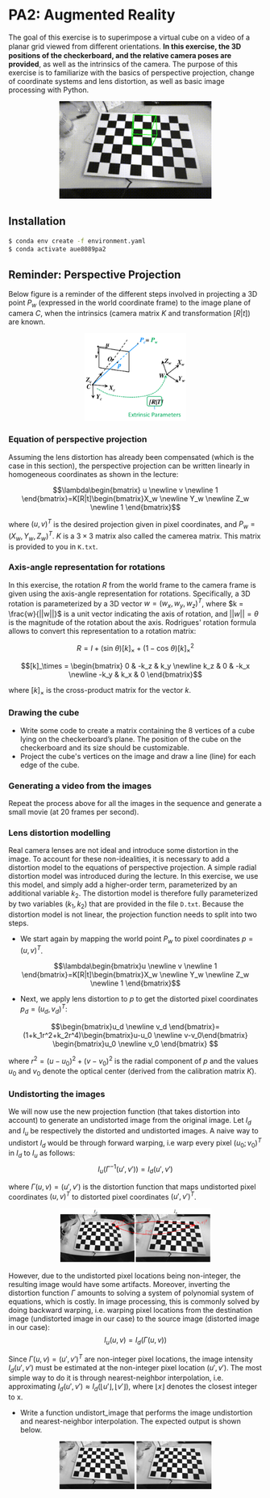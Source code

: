 # PA2: Augmented Reality
The goal of this exercise is to superimpose a virtual cube on a video of a planar grid viewed from diﬀerent orientations. **In this exercise, the 3D positions of the checkerboard, and the relative camera poses are provided**, as well as the intrinsics of the camera. The purpose of this exercise is to familiarize with the basics of perspective projection, change of coordinate systems and lens distortion, as well as basic image processing with Python.

<center> <img src="docs/ar_wireframe_cube.gif" width="60%"> </center>

## Installation
```bash
$ conda env create -f environment.yaml
$ conda activate aue8089pa2
```

## Reminder: Perspective Projection

Below figure is a reminder of the different steps involved in projecting a 3D point $P_w$ (expressed in the world coordinate frame) to the image plane of camera $C$, when the intrinsics (camera matrix $K$ and transformation $[R|t]$) are known.

<center> <img src="docs/figure1.png" width="40%"> </center>

### Equation of perspective projection
Assuming the lens distortion has already been compensated (which is the case in this section), the perspective projection can be written linearly in homogeneous coordinates as shown in the lecture:

$$\lambda\begin{bmatrix} u \newline v \newline 1 \end{bmatrix}=K[R|t]\begin{bmatrix}X_w \newline Y_w \newline Z_w \newline 1 \end{bmatrix}$$

where $(u, v)^T$ is the desired projection given in pixel coordinates, and $P_w=(X_w, Y_w, Z_w)^T$. $K$ is a $3\times 3$ matrix also called the camerea matrix. This matrix is provided to you in `K.txt`.


### Axis-angle representation for rotations
In this exercise, the rotation $R$ from the world frame to the camera frame is given using the axis-angle representation for rotations. Specifically, a 3D rotation is parameterized by a 3D vector $w = (w_x, w_y, w_z)^T$, where $k = \frac{w}{||w||}$ is a unit vector indicating the axis of rotation, and $||w||=\theta$ is the magnitude of the rotation about the axis. Rodrigues' rotation formula allows to convert this representation to a rotation matrix:

$$ R=I+(\text{sin}~\theta)[k]_\times +(1-\text{cos}~\theta)[k]_\times^2$$

$$[k]_\times = \begin{bmatrix} 0 & -k_z & k_y \newline k_z & 0 & -k_x \newline -k_y & k_x & 0 \end{bmatrix}$$

where $[k]_\times$ is the cross-product matrix for the vector $k$.


### Drawing the cube
- Write some code to create a matrix containing the 8 vertices of a cube lying on the checkerboard’s plane. The position of the cube on the checkerboard and its size should be customizable.
- Project the cube's vertices on the image and draw a line (line) for each edge of the cube.


### Generating a video from the images
Repeat the process above for all the images in the sequence and generate a small movie (at 20 frames per second).


### Lens distortion modelling
Real camera lenses are not ideal and introduce some distortion in the image. To account for these non-idealities, it is necessary to add a distortion model to the equations of perspective projection. A simple radial distortion model was introduced during the lecture. In this exercise, we use this model, and simply add a higher-order term, parameterized by an additional variable $k_2$. The distortion model is therefore fully parameterized by two variables $(k_1, k_2)$ that are provided in the file `D.txt`. Because the distortion model is not linear, the projection function needs to split into two steps.

- We start again by mapping the world point $P_w$ to pixel coordinates $p = (u, v)^T$.

$$\lambda\begin{bmatrix}u \newline v \newline 1 \end{bmatrix}=K[R|t]\begin{bmatrix}X_w \newline Y_w \newline Z_w \newline 1 \end{bmatrix}$$

- Next, we apply lens distortion to $p$ to get the distorted pixel coordinates $p_d = (u_d, v_d)^T$:

$$\begin{bmatrix}u_d \newline v_d \end{bmatrix}=(1+k_1r^2+k_2r^4)\begin{bmatrix}u-u_0 \newline v-v_0\end{bmatrix} \begin{bmatrix}u_0 \newline v_0 \end{bmatrix} $$

where $r^2=(u-u_0)^2+(v-v_0)^2$ is the radial component of $p$ and the values $u_0$ and $v_0$ denote the optical center (derived from the calibration matrix $K$).


### Undistorting the images
We will now use the new projection function (that takes distortion into account) to generate an undistorted image from the original image. Let $I_d$ and $I_u$ be respectively the distorted and undistorted images. A naive way to undistort $I_d$ would be through forward warping, i.e warp every pixel $(u_0; v_0)^T$ in $I_d$ to $I_u$ as follows:
$$I_u(\Gamma^{-1}(u', v'))=I_d(u', v')$$

where $\Gamma(u,v)=(u', v')$ is the distortion function that maps undistorted pixel coordinates $(u, v)^T$ to distorted pixel coordinates $(u', v')^T$.

<center> <img src="docs/figure2.png" width="60%"> </center>


However, due to the undistorted pixel locations being non-integer, the resulting image would have some artifacts. Moreover, inverting the distortion function $\Gamma$ amounts to solving a system of polynomial system of equations, which is costly. In image processing, this is commonly solved by doing backward warping, i.e. warping pixel locations from the destination image (undistorted image in our case) to the source image (distorted image in our case):
$$I_u(u, v) = I_d(\Gamma(u, v))$$


Since $\Gamma(u, v) = (u', v')^T$ are non-integer pixel locations, the image intensity $I_d(u', v')$ must be estimated at the non-integer pixel location $(u', v')$. The most simple way to do it is through nearest-neighbor interpolation, i.e. approximating $I_d(u', v')\approx I_d(\lfloor u' \rfloor, \lfloor v' \rfloor)$, where $\lfloor x \rfloor$ denotes the closest
integer to x.
- Write a function undistort_image that performs the image undistortion and nearest-neighbor interpolation. The expected output is shown below.

<center> <img src="docs/figure3.png" width="60%"> </center>
